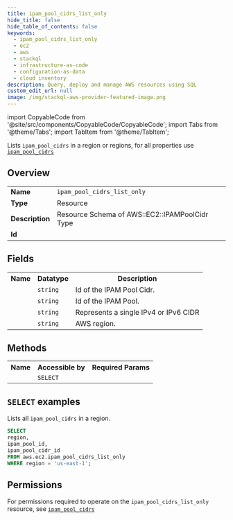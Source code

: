 ```yaml
---
title: ipam_pool_cidrs_list_only
hide_title: false
hide_table_of_contents: false
keywords:
  - ipam_pool_cidrs_list_only
  - ec2
  - aws
  - stackql
  - infrastructure-as-code
  - configuration-as-data
  - cloud inventory
description: Query, deploy and manage AWS resources using SQL
custom_edit_url: null
image: /img/stackql-aws-provider-featured-image.png
---
```


import CopyableCode from '@site/src/components/CopyableCode/CopyableCode';
import Tabs from '@theme/Tabs';
import TabItem from '@theme/TabItem';

Lists <code>ipam_pool_cidrs</code> in a region or regions, for all properties use <a href="/services/serviceName/ipam_pool_cidrs/"><code>ipam_pool_cidrs</code></a>

## Overview
<table>
<tbody>
<tr><td><b>Name</b></td><td><code>ipam_pool_cidrs_list_only</code></td></tr>
<tr><td><b>Type</b></td><td>Resource</td></tr>
<tr><td><b>Description</b></td><td>Resource Schema of AWS::EC2::IPAMPoolCidr Type</td></tr>
<tr><td><b>Id</b></td><td><CopyableCode code="aws.ec2.ipam_pool_cidrs_list_only" /></td></tr>
</tbody>
</table>

## Fields
<table>
<tbody>
<tr><th>Name</th><th>Datatype</th><th>Description</th></tr><tr><td><CopyableCode code="ipam_pool_cidr_id" /></td><td><code>string</code></td><td>Id of the IPAM Pool Cidr.</td></tr>
<tr><td><CopyableCode code="ipam_pool_id" /></td><td><code>string</code></td><td>Id of the IPAM Pool.</td></tr>
<tr><td><CopyableCode code="cidr" /></td><td><code>string</code></td><td>Represents a single IPv4 or IPv6 CIDR</td></tr>
<tr><td><CopyableCode code="region" /></td><td><code>string</code></td><td>AWS region.</td></tr>
</tbody>
</table>

## Methods

<table>
<tbody>
  <tr>
    <th>Name</th>
    <th>Accessible by</th>
    <th>Required Params</th>
  </tr>
  <tr>
    <td><CopyableCode code="list_resources" /></td>
    <td><code>SELECT</code></td>
    <td><CopyableCode code="region" /></td>
  </tr>
</tbody>
</table>

## `SELECT` examples
Lists all <code>ipam_pool_cidrs</code> in a region.
```sql
SELECT
region,
ipam_pool_id,
ipam_pool_cidr_id
FROM aws.ec2.ipam_pool_cidrs_list_only
WHERE region = 'us-east-1';
```


## Permissions

For permissions required to operate on the <code>ipam_pool_cidrs_list_only</code> resource, see <a href="/services/ec2/ipam_pool_cidrs/#permissions"><code>ipam_pool_cidrs</code></a>

